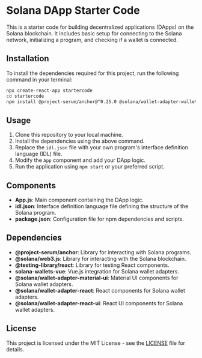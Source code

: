 # Solana DApp Starter Code

This is a starter code for building decentralized applications (DApps) on the Solana blockchain. It includes basic setup for connecting to the Solana network, initializing a program, and checking if a wallet is connected.

## Installation

To install the dependencies required for this project, run the following command in your terminal:

```bash
npx create-react-app startercode
cd startercode
npm install @project-serum/anchor@^0.25.0 @solana/wallet-adapter-wallets@^0.17.2 @solana/web3.js@^1.50.1 @testing-library/jest-dom@^5.16.5 @testing-library/react@^13.3.0 @testing-library/user-event@^13.5.0 assert@^2.0.0 react@^18.2.0 react-dom@^18.2.0 react-scripts@5.0.1 solana-wallets-vue@^0.4.3 web-vitals@^2.1.4 @solana/wallet-adapter-material-ui@^0.13.1 @solana/wallet-adapter-react@^0.13.1 @solana/wallet-adapter-react-ui@^0.6.1 --legacy-peer-deps
```

## Usage

1. Clone this repository to your local machine.
2. Install the dependencies using the above command.
3. Replace the `idl.json` file with your own program's interface definition language (IDL) file.
4. Modify the `App` component and add your DApp logic.
5. Run the application using `npm start` or your preferred script.

## Components

- **App.js**: Main component containing the DApp logic.
- **idl.json**: Interface definition language file defining the structure of the Solana program.
- **package.json**: Configuration file for npm dependencies and scripts.

## Dependencies

- **@project-serum/anchor**: Library for interacting with Solana programs.
- **@solana/web3.js**: Library for interacting with the Solana blockchain.
- **@testing-library/react**: Library for testing React components.
- **solana-wallets-vue**: Vue.js integration for Solana wallet adapters.
- **@solana/wallet-adapter-material-ui**: Material UI components for Solana wallet adapters.
- **@solana/wallet-adapter-react**: React components for Solana wallet adapters.
- **@solana/wallet-adapter-react-ui**: React UI components for Solana wallet adapters.

## License

This project is licensed under the MIT License - see the [LICENSE](LICENSE) file for details.

